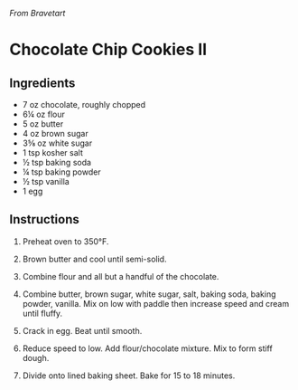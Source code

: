 *From Bravetart*

# Chocolate Chip Cookies II

## Ingredients
 - 7 oz chocolate, roughly chopped
 - 6¼ oz flour
 - 5 oz butter
 - 4 oz brown sugar
 - 3⅝ oz white sugar
 - 1 tsp kosher salt
 - ½ tsp baking soda
 - ¼ tsp baking powder
 - ½ tsp vanilla
 - 1 egg

## Instructions

 1. Preheat oven to 350°F.

 2. Brown butter and cool until semi-solid.

 4. Combine flour and all but a handful of the chocolate.

 3. Combine butter, brown sugar, white sugar, salt, baking soda, baking powder,
    vanilla. Mix on low with paddle then increase speed and cream until fluffy.

 4. Crack in egg. Beat until smooth.

 5. Reduce speed to low. Add flour/chocolate mixture. Mix to form stiff dough.

 6. Divide onto lined baking sheet. Bake for 15 to 18 minutes.

